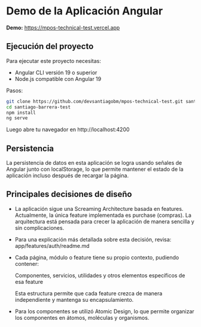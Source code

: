 # Demo de la Aplicación Angular

**Demo:**  https://mpos-technical-test.vercel.app


## Ejecución del proyecto

Para ejecutar este proyecto necesitas:  

- Angular CLI versión 19 o superior  
- Node.js compatible con Angular 19  

Pasos:  

```bash
git clone https://github.com/devsantiagobm/mpos-technical-test.git santiago-barrera-test
cd santiago-barrera-test
npm install
ng serve
```
Luego abre tu navegador en http://localhost:4200


## Persistencia

La persistencia de datos en esta aplicación se logra usando señales de Angular junto con localStorage, lo que permite mantener el estado de la aplicación incluso después de recargar la página.

## Principales decisiones de diseño

- La aplicación sigue una Screaming Architecture basada en features. Actualmente, la única feature implementada es purchase (compras). La arquitectura está pensada para crecer la aplicación de manera sencilla y sin complicaciones.

- Para una explicación más detallada sobre esta decisión, revisa:
app/features/auth/readme.md


- Cada página, módulo o feature tiene su propio contexto, pudiendo contener:

    Componentes, servicios, utilidades y otros elementos específicos de esa feature
     
    Esta estructura permite que cada feature crezca de manera independiente y mantenga su encapsulamiento.

- Para los componentes se utilizó Atomic Design, lo que permite organizar los componentes en átomos, moléculas y organismos.
